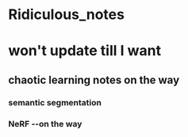 # Ridiculous_notes

# won't update till I want

## chaotic learning notes on the way

### semantic segmentation
### NeRF --on the way



